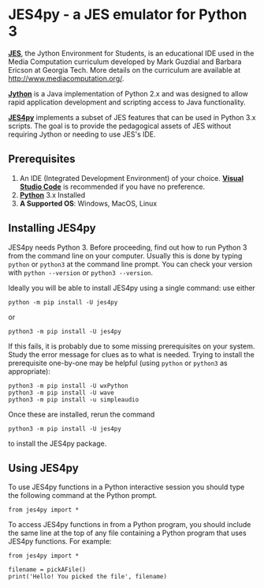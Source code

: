 # JES4py - a JES emulator for Python 3

[**JES**](https://github.com/gatech-csl/jes), the Jython Environment for Students, is an educational IDE used in the Media Computation curriculum developed by Mark Guzdial and Barbara Ericson at Georgia Tech. More details on the curriculum are available at http://www.mediacomputation.org/.  

[**Jython**](https://www.jython.org/) is a Java implementation of Python 2.x and was designed to allow rapid application development and scripting access to Java functionality.

[**JES4py**](https://github.com/gordon-cs/JES4py) implements a subset of JES features that can be used in Python 3.x scripts.  The goal is to provide the pedagogical assets of JES without requiring Jython or needing to use JES's IDE.

## Prerequisites
1. An IDE (Integrated Development Environment) of your choice.  [**Visual Studio Code**](https://code.visualstudio.com/) is recommended if you have no preference.
2. [**Python**](https://www.python.org/downloads/) 3.x Installed
3. **A Supported OS**:  Windows, MacOS, Linux

## Installing JES4py

JES4py needs Python 3.  Before proceeding, find out how to run Python 3 from the command line on your computer.  Usually this is done by typing `python` or `python3` at the command line prompt.  You can check your version with `python --version` or `python3 --version`.

Ideally you will be able to install JES4py using a single command: use either
```
python -m pip install -U jes4py
```
or
```
python3 -m pip install -U jes4py
```
If this fails, it is probably due to some missing prerequisites on your system.  Study the error message for clues as to what is needed.  Trying to install the prerequisite one-by-one may be helpful (using `python` or `python3` as appropriate):
```
python3 -m pip install -U wxPython
python3 -m pip install -U wave
python3 -m pip install -u simpleaudio
```
Once these are installed, rerun the command
```
python3 -m pip install -U jes4py
```
to install the JES4py package.

## Using JES4py

To use JES4py functions in a Python interactive session you should type the following command at the Python prompt.
```
from jes4py import *
```

To access JES4py functions in from a Python program, you should include the same line at the top of any file containing a Python program that uses JES4py functions.  For example:
```
from jes4py import *

filename = pickAFile()
print('Hello! You picked the file', filename)

```
